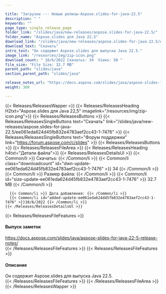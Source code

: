 ```yaml
---

title: "Загрузки --- Новые релизы-Aspose.slides-for-java-22.5"
description: " "
keywords: ""
page_type: single_release_page
folder_link: "/slides/java/new-releases/aspose.slides-for-java-22.5/"
folder_name: "Aspose.slides для Java 22,5"
download_link: "/slides/java/new-releases/aspose.slides-for-java-22.5/ee061eda624d45fb832e4783aef2cc43-1-7476"
download_text: "Скачать"
intro_text: "Он содержит Aspose.slides для выпуска Java 22.5."
image_link: "/resources/img/zip-icon.png"
download_count: " 10/6/2022 Скачатьs: 34  Views: 50 "
file_size: "File Size: 32.7 MB"
parent_path: "slides/java"
section_parent_path: "slides/java"

release_notes_url: "https://docs.aspose.com/slides/java/aspose-slides-for-java-22-5-release-notes/"
weight: 360

---
```


{{< Releases/ReleasesWapper >}}
  {{< Releases/ReleasesHeading H2txt="Aspose.slides для Java 22,5" imagelink="/resources/img/zip-icon.png">}}
  {{< Releases/ReleasesButtons >}}
    {{< Releases/ReleasesSingleButtons text="Скачать" link="/slides/java/new-releases/aspose.slides-for-java-22.5/ee061eda624d45fb832e4783aef2cc43-1-7476" >}}
    {{< Releases/ReleasesSingleButtons text="Форум поддержки" link="https://forum.aspose.com/c/slides" >}}
  {{< Releases/ReleasesButtons >}}
  {{< Releases/ReleasesFileArea >}}
    {{< Releases/ReleasesHeading h4txt="Детали файла">}}
    {{< Releases/ReleasesDetailsUl >}}
      {{< Common/li >}} Скачатьs: {{< /Common/li >}}
      {{< Common/li class="downloadcount" id="dwn-update-ee061eda624d45fb832e4783aef2cc43-1-7476" >}} 34 {{< /Common/li >}}
      {{< Common/li >}} Размер файла: {{< /Common/li >}}
      {{< Common/li id="size-update-ee061eda624d45fb832e4783aef2cc43-1-7476" >}} 32.7 MB {{< /Common/li >}}

      {{< Common/li >}} Дата добавления: {{< /Common/li >}}
      {{< Common/li id="added-update-ee061eda624d45fb832e4783aef2cc43-1-7476" >}}10/6/2022 {{< /Common/li >}}
    {{< /Releases/ReleasesDetailsUl >}}

  {{< Releases/ReleasesFileFeatures >}}
      <h4>Выпуск заметок</h4><div><a href='https://docs.aspose.com/slides/java/aspose-slides-for-java-22-5-release-notes/'>https://docs.aspose.com/slides/java/aspose-slides-for-java-22-5-release-notes/</a></div>
  {{< /Releases/ReleasesFileFeatures >}}
  {{< Releases/ReleasesFileFeatures >}}
      <h4>Описание</h4><div class="HTMLDescription">Он содержит Aspose.slides для выпуска Java 22.5.</div>
  {{< /Releases/ReleasesFileFeatures >}}
 {{< /Releases/ReleasesFileArea >}}
{{< /Releases/ReleasesWapper >}}


